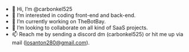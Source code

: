- 👋 Hi, I’m @carbonkel525
- 👀 I’m interested in coding front-end and back-end.
- 🌱 I’m currently working on TheBotBay.
- 💞️ I’m looking to collaborate on all kind of SaaS projects.
- 📫 Reach me by sending a discord dm (carbonkel525) or hit me up via mail (losanton280@gmail.com).

<!---
carbonkel525/carbonkel525 is a ✨ special ✨ repository because its `README.md` (this file) appears on your GitHub profile.
You can click the Preview link to take a look at your changes.
--->
